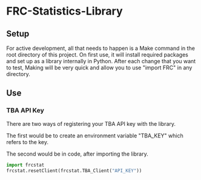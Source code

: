 # FRC-Statistics-Library

## Setup

For active development, all that needs to happen is a Make command in the root directory of this project. On first use, it will install required packages and set up as a library internally in Python. After each change that you want to test, Making will be very quick and allow you to use "import FRC" in any directory. 

## Use

### TBA API Key
There are two ways of registering your TBA API key with the library. 

The first would be to create an environment variable "TBA_KEY" which refers to the key. 

The second would be in code, after importing the library. 

```python
import frcstat
frcstat.resetClient(frcstat.TBA_Client("API_KEY"))
``` 

